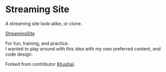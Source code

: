 # Streaming Site

A streaming site look-alike, or clone. 

<a href="https://dancq.github.io/streamingsite/">StreamingSite</a>

For fun, training, and practice. </br>
I wanted to play around with this idea with my own preferred content, and code design.

Forked from contributor <a href="https://github.com/khushal2891/Netflix-Clone">Khushal</a>.


